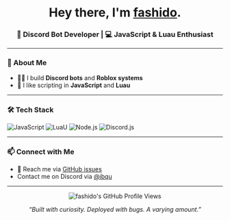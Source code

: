<!-- README.md for @fashido -->

<h1 align="center">Hey there, I'm <a href="https://github.com/fashido-development">fashido</a>.</h1>
<h3 align="center">🤖 Discord Bot Developer | 💻 JavaScript & Luau Enthusiast</h3>

---

### 🧠 About Me

- 👨‍💻 I build **Discord bots** and **Roblox systems**
- 🧩 I like scripting in **JavaScript** and **Luau**  

---

### 🛠 Tech Stack

![JavaScript](https://img.shields.io/badge/-JavaScript-F7DF1E?style=for-the-badge&logo=javascript&logoColor=black)
![LuaU](https://img.shields.io/badge/-Luau-2C2D72?style=for-the-badge&logo=luau&logoColor=white)
![Node.js](https://img.shields.io/badge/-Node.js-339933?style=for-the-badge&logo=node.js&logoColor=white)
![Discord.js](https://img.shields.io/badge/-Discord.js-5865F2?style=for-the-badge&logo=discord&logoColor=white)

---

### 📫 Connect with Me

- 📨 Reach me via [GitHub issues](https://github.com/fashido-development)
- Contact me on Discord via [@ibqu](https://discordapp.com/users/324877029868568576)

---

<p align="center">
  <img src="https://komarev.com/ghpvc/?username=fashido&label=Profile%20Views&color=ff6188" alt="fashido's GitHub Profile Views" />
</p>

<p align="center">
  <em>“Built with curiosity. Deployed with bugs. A varying amount.”</em>
</p>
